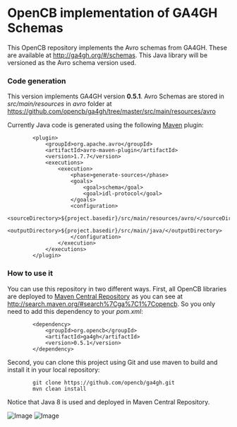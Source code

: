 # OpenCB implementation of GA4GH Schemas

This OpenCB repository implements the Avro schemas from GA4GH. These are available at http://ga4gh.org/#/schemas. This Java library will be versioned as the Avro schema version used.

### Code generation
This version implements GA4GH version **0.5.1**. Avro Schemas are stored in _src/main/resources_ in _avro_ folder at https://github.com/opencb/ga4gh/tree/master/src/main/resources/avro

Currently Java code is generated using the following [Maven](http://maven.apache.org/) plugin:

            <plugin>
                <groupId>org.apache.avro</groupId>
                <artifactId>avro-maven-plugin</artifactId>
                <version>1.7.7</version>
                <executions>
                    <execution>
                        <phase>generate-sources</phase>
                        <goals>
                            <goal>schema</goal>
                            <goal>idl-protocol</goal>
                        </goals>
                        <configuration>
                            <sourceDirectory>${project.basedir}/src/main/resources/avro/</sourceDirectory>
                            <outputDirectory>${project.basedir}/src/main/java/</outputDirectory>
                        </configuration>
                    </execution>
                </executions>
            </plugin>
  
### How to use it
You can use this repository in two different ways. First, all OpenCB libraries are deployed to [Maven Central Repository](http://search.maven.org/) as you can see at http://search.maven.org/#search%7Cga%7C1%7Copencb. So you only need to add this dependency to your _pom.xml_:

            <dependency>
                <groupId>org.opencb</groupId>
                <artifactId>ga4gh</artifactId>
                <version>0.5.1</version>
            </dependency>


Second, you can clone this project using Git and use maven to build and install it in your local repository:

            git clone https://github.com/opencb/ga4gh.git
            mvn clean install

Notice that Java 8 is used and deployed in Maven Central Repository.

![Image](http://www.opencb.org/sites/opencb.org/files/OPENCB_logo_300.png)   ![Image](http://genomicsandhealth.org/files/logo_ga.png)

